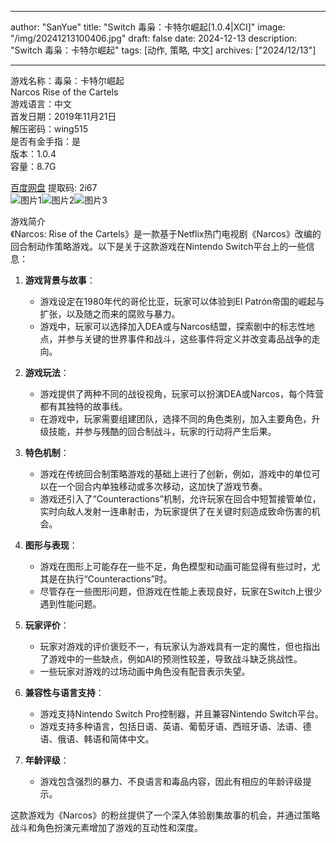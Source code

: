 
---
author: "SanYue"
title: "Switch 毒枭：卡特尔崛起[1.0.4|XCI]"
image: "/img/20241213100406.jpg"
draft: false
date: 2024-12-13
description: "Switch 毒枭：卡特尔崛起"
tags: [动作, 策略, 中文]
archives: ["2024/12/13"]

---

游戏名称：毒枭：卡特尔崛起   
Narcos Rise of the Cartels    
游戏语言：中文  
首发日期：2019年11月21日  
解压密码：wing515  
是否有金手指：是  
版本：1.0.4   
容量：8.7G

[百度网盘](https://pan.baidu.com/s/15HVmA2I7bFc_bdMd9wQdww) 提取码: 2i67  
![图片1](/img/66b90c.jpg)![图片2](/img/3d4ba4.jpg)![图片3](/img/db8efa.jpg)  

游戏简介  
《Narcos: Rise of the Cartels》是一款基于Netflix热门电视剧《Narcos》改编的回合制动作策略游戏。以下是关于这款游戏在Nintendo Switch平台上的一些信息：

1. **游戏背景与故事**：
   - 游戏设定在1980年代的哥伦比亚，玩家可以体验到El Patrón帝国的崛起与扩张，以及随之而来的腐败与暴力。
   - 游戏中，玩家可以选择加入DEA或与Narcos结盟，探索剧中的标志性地点，并参与关键的世界事件和战斗，这些事件将定义并改变毒品战争的走向。

2. **游戏玩法**：
   - 游戏提供了两种不同的战役视角，玩家可以扮演DEA或Narcos，每个阵营都有其独特的故事线。
   - 在游戏中，玩家需要组建团队，选择不同的角色类别，加入主要角色，升级技能，并参与残酷的回合制战斗，玩家的行动将产生后果。

3. **特色机制**：
   - 游戏在传统回合制策略游戏的基础上进行了创新，例如，游戏中的单位可以在一个回合内单独移动或多次移动，这加快了游戏节奏。
   - 游戏还引入了“Counteractions”机制，允许玩家在回合中短暂接管单位，实时向敌人发射一连串射击，为玩家提供了在关键时刻造成致命伤害的机会。

4. **图形与表现**：
   - 游戏在图形上可能存在一些不足，角色模型和动画可能显得有些过时，尤其是在执行“Counteractions”时。
   - 尽管存在一些图形问题，但游戏在性能上表现良好，玩家在Switch上很少遇到性能问题。

5. **玩家评价**：
   - 玩家对游戏的评价褒贬不一，有玩家认为游戏具有一定的魔性，但也指出了游戏中的一些缺点，例如AI的预测性较差，导致战斗缺乏挑战性。
   - 一些玩家对游戏的过场动画中角色没有配音表示失望。

6. **兼容性与语言支持**：
   - 游戏支持Nintendo Switch Pro控制器，并且兼容Nintendo Switch平台。
   - 游戏支持多种语言，包括日语、英语、葡萄牙语、西班牙语、法语、德语、俄语、韩语和简体中文。

7. **年龄评级**：
   - 游戏包含强烈的暴力、不良语言和毒品内容，因此有相应的年龄评级提示。

这款游戏为《Narcos》的粉丝提供了一个深入体验剧集故事的机会，并通过策略战斗和角色扮演元素增加了游戏的互动性和深度。
